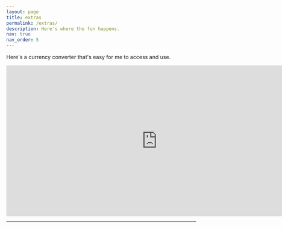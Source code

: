 ```yaml
---
layout: page
title: extras
permalink: /extras/
description: Here's where the fun happens.
nav: true
nav_order: 5
---
```


Here's a currency converter that's easy for me to access and use.

<div class="container">
    <div class="row justify-content center">
        <iframe
        title="fx"
        src="https://wise.com/gb/currency-converter/fx-widget/chart?sourceCurrency=GBP&targetCurrency=MYR"
        height=400
        width=800
        frameBorder="0"
        allowtransparency="true"
        ></iframe>
    </div>
</div>

---


